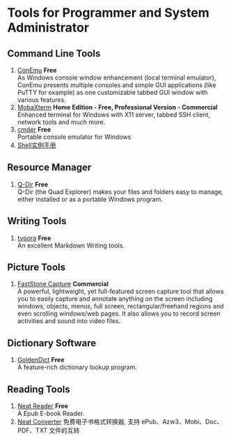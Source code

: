 # Tools for Programmer and System Administrator

## Command Line Tools
1. [ConEmu](https://conemu.github.io/)  **Free**  
As Windows console window enhancement (local terminal emulator), ConEmu presents multiple consoles and simple GUI applications (like PuTTY for example) as one customizable tabbed GUI window with various features.
1. [MobaXterm](https://mobaxterm.mobatek.net/)  **Home Edition - Free, Professional Version - Commercial**    
  Enhanced terminal for Windows with X11 server, tabbed SSH client, network tools and much more.
1. [cmder](https://cmder.net/) **Free**  
  Portable console emulator for Windows
1. [Shell实例手册](https://github.com/liquanzhou/ops_doc/blob/master/shell%E5%AE%9E%E4%BE%8B%E6%89%8B%E5%86%8C.sh)

## Resource Manager
1. [Q-Dir](http://www.q-dir.com/)  **Free**   
Q-Dir (the Quad Explorer) makes your files and folders easy to manage, either installed or as a portable Windows program. 

## Writing Tools
1. [typora](https://typora.io/)  **Free**  
An excellent Markdown Writing tools.

## Picture Tools
1. [FastStone Capture](http://www.faststone.org/FSCaptureDetail.htm)  **Commercial**  
A powerful, lightweight, yet full-featured screen capture tool that allows you to easily capture and annotate anything on the screen including windows, objects, menus, full screen, rectangular/freehand regions and even scrolling windows/web pages. It also allows you to record screen activities and sound into video files.

## Dictionary Software
1. [GoldenDict](http://goldendict.org/)  **Free**  
A feature-rich dictionary lookup program.

## Reading Tools
1. [Neat Reader](https://www.neat-reader.cn/)  **Free**  
A Epub E-book Reader.
1. [Neat Converter](https://www.neat-reader.cn/downloads/converter)
免费电子书格式转换器, 支持 ePub、Azw3、Mobi、Doc、PDF、TXT 文件的互转
